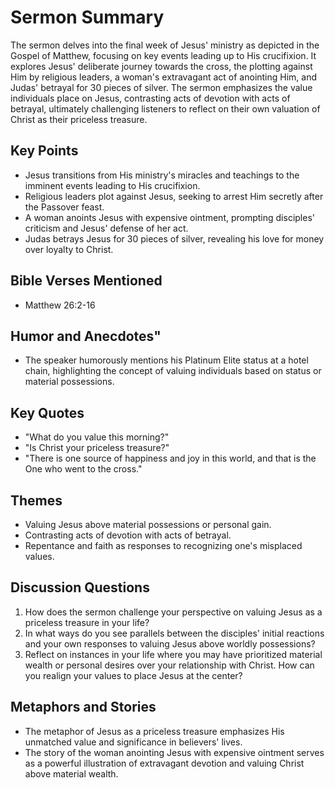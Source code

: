 # Sermon Summary

The sermon delves into the final week of Jesus' ministry as depicted in the Gospel of Matthew, focusing on key events leading up to His crucifixion. It explores Jesus' deliberate journey towards the cross, the plotting against Him by religious leaders, a woman's extravagant act of anointing Him, and Judas' betrayal for 30 pieces of silver. The sermon emphasizes the value individuals place on Jesus, contrasting acts of devotion with acts of betrayal, ultimately challenging listeners to reflect on their own valuation of Christ as their priceless treasure.

## Key Points

- Jesus transitions from His ministry's miracles and teachings to the imminent events leading to His crucifixion.
- Religious leaders plot against Jesus, seeking to arrest Him secretly after the Passover feast.
- A woman anoints Jesus with expensive ointment, prompting disciples' criticism and Jesus' defense of her act.
- Judas betrays Jesus for 30 pieces of silver, revealing his love for money over loyalty to Christ.

## Bible Verses Mentioned

- Matthew 26:2-16

## Humor and Anecdotes"

- The speaker humorously mentions his Platinum Elite status at a hotel chain, highlighting the concept of valuing individuals based on status or material possessions.

## Key Quotes

- "What do you value this morning?"
- "Is Christ your priceless treasure?"
- "There is one source of happiness and joy in this world, and that is the One who went to the cross."

## Themes

- Valuing Jesus above material possessions or personal gain.
- Contrasting acts of devotion with acts of betrayal.
- Repentance and faith as responses to recognizing one's misplaced values.

## Discussion Questions

1. How does the sermon challenge your perspective on valuing Jesus as a priceless treasure in your life?
2. In what ways do you see parallels between the disciples' initial reactions and your own responses to valuing Jesus above worldly possessions?
3. Reflect on instances in your life where you may have prioritized material wealth or personal desires over your relationship with Christ. How can you realign your values to place Jesus at the center?

## Metaphors and Stories

- The metaphor of Jesus as a priceless treasure emphasizes His unmatched value and significance in believers' lives.
- The story of the woman anointing Jesus with expensive ointment serves as a powerful illustration of extravagant devotion and valuing Christ above material wealth.
